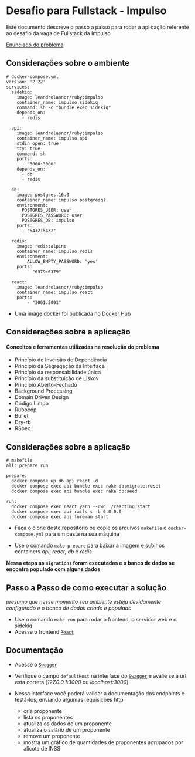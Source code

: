 # Desafio para Fullstack - Impulso

Este documento descreve o passo a passo para rodar a aplicação referente ao desafio da vaga de Fullstack da Impulso

[Enunciado do problema](https://drive.google.com/file/d/1t-iMzVf1TuZuE46V0Tt61-Q02Omr0zWe/view?ts=6536cc58)

## Considerações sobre o ambiente

```
# docker-compose.yml
version: '2.22'
services:
  sidekiq:
    image: leandrolasnor/ruby:impulso
    container_name: impulso.sidekiq
    command: sh -c "bundle exec sidekiq"
    depends_on:
      - redis

  api:
    image: leandrolasnor/ruby:impulso
    container_name: impulso.api
    stdin_open: true
    tty: true
    command: sh
    ports:
      - "3000:3000"
    depends_on:
      - db
      - redis

  db:
    image: postgres:16.0
    container_name: impulso.postgresql
    environment:
      POSTGRES_USER: user
      POSTGRES_PASSWORD: user
      POSTGRES_DB: impulso
    ports:
      - "5432:5432"

  redis:
    image: redis:alpine
    container_name: impulso.redis
    environment:
        ALLOW_EMPTY_PASSWORD: 'yes'
    ports:
        - "6379:6379"

  react:
    image: leandrolasnor/ruby:impulso
    container_name: impulso.react
    ports:
        - "3001:3001"

```

* Uma image docker foi publicada no [Docker Hub](https://hub.docker.com/layers/leandrolasnor/ruby/impulso/images/sha256-f9eecea10e8ae9a222031cbdfe7434f3d4fdc9ee2a1a1431704acfcaad9939a9?context=repo)

## Considerações sobre a aplicação

#### Conceitos e ferramentas utilizadas na resolução do problema
* Princípio de Inversão de Dependência
* Princípio da Segregação da Interface
* Princípio da responsabilidade única
* Princípio da substituição de Liskov
* Princípio Aberto-Fechado
* Background Processing
* Domain Driven Design
* Código Limpo
* Rubocop
* Bullet
* Dry-rb
* RSpec

## Considerações sobre a aplicação

```
# makefile
all: prepare run

prepare:
  docker compose up db api react -d
  docker compose exec api bundle exec rake db:migrate:reset
  docker compose exec api bundle exec rake db:seed

run:
  docker compose exec react yarn --cwd ./reacting start
  docker compose exec api rails s -b 0.0.0.0
  docker compose exec api foreman start
```

* Faça o clone deste repositório ou copie os arquivos `makefile` e `docker-compose.yml` para um pasta na sua máquina

* Use o comando `make prepare` para baixar a imagem e subir os containers _api_, _react_, _db_ e _redis_

__Nessa etapa as `migrations` foram executadas e o banco de dados se encontra populado com alguns dados__

## Passo a Passo de como executar a solução

_presumo que nesse momento seu ambiente esteja devidamente configurado e o banco de dados criado e populado_

* Use o comando `make run` para rodar o frontend, o servidor web e o sidekiq
* Acesse o frontend [`React`](http://localhost:3001)

## Documentação

* Acesse o [`Swagger`](http://localhost:3000/api-docs)
* Verifique o campo `defaultHost` na interface do [`Swagger`](http://localhost:3000/api-docs) e avalie se a url esta correta (_127.0.0.1:3000_ ou _localhost:3000_)

* Nessa interface você poderá validar a documentação dos endpoints e testá-los, enviando algumas requisições http

    - cria proponente
    - lista os proponentes
    - atualiza os dados de um proponente
    - atualiza o salário de um proponente
    - remove um proponente
    - mostra um gráfico de quantidades de proponentes agrupados por alícota de INSS
